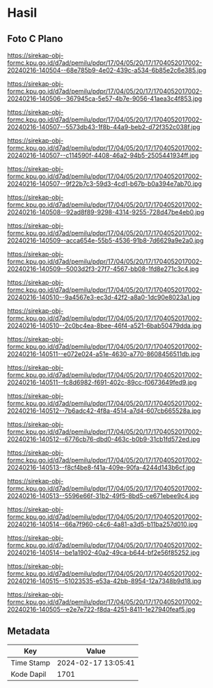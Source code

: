 # Hasil

## Foto C Plano

https://sirekap-obj-formc.kpu.go.id/d7ad/pemilu/pdpr/17/04/05/20/17/1704052017002-20240216-140504--68e785b9-4e02-439c-a534-6b85e2c6e385.jpg

https://sirekap-obj-formc.kpu.go.id/d7ad/pemilu/pdpr/17/04/05/20/17/1704052017002-20240216-140506--367945ca-5e57-4b7e-9056-41aea3c4f853.jpg

https://sirekap-obj-formc.kpu.go.id/d7ad/pemilu/pdpr/17/04/05/20/17/1704052017002-20240216-140507--5573db43-1f8b-44a9-beb2-d72f352c038f.jpg

https://sirekap-obj-formc.kpu.go.id/d7ad/pemilu/pdpr/17/04/05/20/17/1704052017002-20240216-140507--c114590f-4408-46a2-94b5-2505441934ff.jpg

https://sirekap-obj-formc.kpu.go.id/d7ad/pemilu/pdpr/17/04/05/20/17/1704052017002-20240216-140507--9f22b7c3-59d3-4cd1-b67b-b0a394e7ab70.jpg

https://sirekap-obj-formc.kpu.go.id/d7ad/pemilu/pdpr/17/04/05/20/17/1704052017002-20240216-140508--92ad8f89-9298-4314-9255-728d47be4eb0.jpg

https://sirekap-obj-formc.kpu.go.id/d7ad/pemilu/pdpr/17/04/05/20/17/1704052017002-20240216-140509--acca654e-55b5-4536-91b8-7d6629a9e2a0.jpg

https://sirekap-obj-formc.kpu.go.id/d7ad/pemilu/pdpr/17/04/05/20/17/1704052017002-20240216-140509--5003d2f3-27f7-4567-bb08-1fd8e271c3c4.jpg

https://sirekap-obj-formc.kpu.go.id/d7ad/pemilu/pdpr/17/04/05/20/17/1704052017002-20240216-140510--9a4567e3-ec3d-42f2-a8a0-1dc90e8023a1.jpg

https://sirekap-obj-formc.kpu.go.id/d7ad/pemilu/pdpr/17/04/05/20/17/1704052017002-20240216-140510--2c0bc4ea-8bee-46f4-a521-6bab50479dda.jpg

https://sirekap-obj-formc.kpu.go.id/d7ad/pemilu/pdpr/17/04/05/20/17/1704052017002-20240216-140511--e072e024-a51e-4630-a770-8608456511db.jpg

https://sirekap-obj-formc.kpu.go.id/d7ad/pemilu/pdpr/17/04/05/20/17/1704052017002-20240216-140511--fc8d6982-f691-402c-89cc-f0673649fed9.jpg

https://sirekap-obj-formc.kpu.go.id/d7ad/pemilu/pdpr/17/04/05/20/17/1704052017002-20240216-140512--7b6adc42-4f8a-4514-a7d4-607cb665528a.jpg

https://sirekap-obj-formc.kpu.go.id/d7ad/pemilu/pdpr/17/04/05/20/17/1704052017002-20240216-140512--6776cb76-dbd0-463c-b0b9-31cb1fd572ed.jpg

https://sirekap-obj-formc.kpu.go.id/d7ad/pemilu/pdpr/17/04/05/20/17/1704052017002-20240216-140513--f8cf4be8-f41a-409e-90fa-4244d143b6cf.jpg

https://sirekap-obj-formc.kpu.go.id/d7ad/pemilu/pdpr/17/04/05/20/17/1704052017002-20240216-140513--5596e66f-31b2-49f5-8bd5-ce671ebee9c4.jpg

https://sirekap-obj-formc.kpu.go.id/d7ad/pemilu/pdpr/17/04/05/20/17/1704052017002-20240216-140514--66a7f960-c4c6-4a81-a3d5-b11ba257d010.jpg

https://sirekap-obj-formc.kpu.go.id/d7ad/pemilu/pdpr/17/04/05/20/17/1704052017002-20240216-140514--be1a1902-40a2-49ca-b644-bf2e56f85252.jpg

https://sirekap-obj-formc.kpu.go.id/d7ad/pemilu/pdpr/17/04/05/20/17/1704052017002-20240216-140515--51023535-e53a-42bb-8954-12a7348b9d18.jpg

https://sirekap-obj-formc.kpu.go.id/d7ad/pemilu/pdpr/17/04/05/20/17/1704052017002-20240216-140505--e2e7e722-f8da-4251-8411-1e27940feaf5.jpg


## Metadata

| Key        | Value               |
| ---------- | ------------------- |
| Time Stamp | 2024-02-17 13:05:41 |
| Kode Dapil | 1701                |




